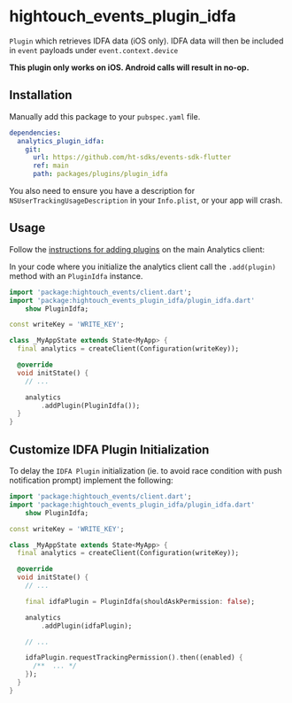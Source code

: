 # hightouch_events_plugin_idfa

`Plugin` which retrieves IDFA data (iOS only). IDFA data will then be included in `event` payloads under `event.context.device`

**This plugin only works on iOS. Android calls will result in no-op.**

## Installation

Manually add this package to your `pubspec.yaml` file.

```yaml
dependencies:
  analytics_plugin_idfa:
    git:
      url: https://github.com/ht-sdks/events-sdk-flutter
      ref: main
      path: packages/plugins/plugin_idfa
```

You also need to ensure you have a description for `NSUserTrackingUsageDescription` in your `Info.plist`, or your app will crash.

## Usage

Follow the [instructions for adding plugins](https://github.com/ht-sdks/events-sdk-flutter_#adding-plugins) on the main Analytics client:

In your code where you initialize the analytics client call the `.add(plugin)` method with an `PluginIdfa` instance.

```dart
import 'package:hightouch_events/client.dart';
import 'package:hightouch_events_plugin_idfa/plugin_idfa.dart'
    show PluginIdfa;

const writeKey = 'WRITE_KEY';

class _MyAppState extends State<MyApp> {
  final analytics = createClient(Configuration(writeKey));

  @override
  void initState() {
    // ...

    analytics
        .addPlugin(PluginIdfa());
  }
}
```

## Customize IDFA Plugin Initialization

To delay the `IDFA Plugin` initialization (ie. to avoid race condition with push notification prompt) implement the following:

```dart
import 'package:hightouch_events/client.dart';
import 'package:hightouch_events_plugin_idfa/plugin_idfa.dart'
    show PluginIdfa;

const writeKey = 'WRITE_KEY';

class _MyAppState extends State<MyApp> {
  final analytics = createClient(Configuration(writeKey));

  @override
  void initState() {
    // ...

    final idfaPlugin = PluginIdfa(shouldAskPermission: false);

    analytics
        .addPlugin(idfaPlugin);

    // ...

    idfaPlugin.requestTrackingPermission().then((enabled) {
      /**  ... */
    });
  }
}
```
